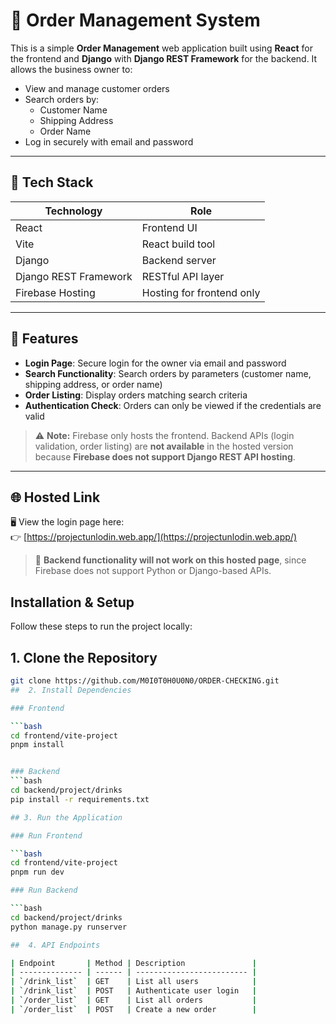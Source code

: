 # 🧾 Order Management System

This is a simple **Order Management** web application built using **React** for the frontend and **Django** with **Django REST Framework** for the backend. It allows the business owner to:

- View and manage customer orders
- Search orders by:
  - Customer Name
  - Shipping Address
  - Order Name
- Log in securely with email and password

---

## 🚀 Tech Stack

| Technology             | Role                     |
| ---------------------- | ------------------------ |
| React                  | Frontend UI              |
| Vite                   | React build tool         |
| Django                 | Backend server           |
| Django REST Framework  | RESTful API layer        |
| Firebase Hosting       | Hosting for frontend only |

---

## 🔐 Features

- **Login Page**: Secure login for the owner via email and password
- **Search Functionality**: Search orders by parameters (customer name, shipping address, or order name)
- **Order Listing**: Display orders matching search criteria
- **Authentication Check**: Orders can only be viewed if the credentials are valid

> ⚠️ **Note:** Firebase only hosts the frontend. Backend APIs (login validation, order listing) are **not available** in the hosted version because **Firebase does not support Django REST API hosting**.

---

## 🌐 Hosted Link

🖥️ View the login page here:  
👉 [https://projectunlodin.web.app/](https://projectunlodin.web.app/)

> 🛑 **Backend functionality will not work on this hosted page**, since Firebase does not support Python or Django-based APIs.




## Installation & Setup

Follow these steps to run the project locally:


## 1. Clone the Repository

```bash
git clone https://github.com/M0I0T0H0U0N0/ORDER-CHECKING.git
##  2. Install Dependencies

### Frontend

```bash
cd frontend/vite-project
pnpm install


### Backend
```bash
cd backend/project/drinks
pip install -r requirements.txt

## 3. Run the Application

### Run Frontend

```bash
cd frontend/vite-project
pnpm run dev

### Run Backend

```bash
cd backend/project/drinks
python manage.py runserver

##  4. API Endpoints

| Endpoint       | Method | Description               |
| -------------- | ------ | ------------------------- |
| `/drink_list`  | GET    | List all users            |
| `/drink_list`  | POST   | Authenticate user login   |
| `/order_list`  | GET    | List all orders           |
| `/order_list`  | POST   | Create a new order        |

